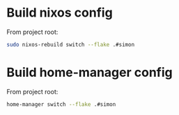 # Build nixos config
From project root:
```bash
sudo nixos-rebuild switch --flake .#simon
```

# Build home-manager config
From project root:
```bash
home-manager switch --flake .#simon
```
